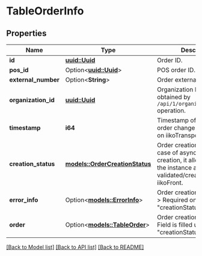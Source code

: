 # TableOrderInfo

## Properties

Name | Type | Description | Notes
------------ | ------------- | ------------- | -------------
**id** | [**uuid::Uuid**](uuid::Uuid.md) | Order ID. | 
**pos_id** | Option<[**uuid::Uuid**](uuid::Uuid.md)> | POS order ID. | [optional]
**external_number** | Option<**String**> | Order external number. | [optional]
**organization_id** | [**uuid::Uuid**](uuid::Uuid.md) | Organization ID.                Can be obtained by `/api/1/organizations` operation. | 
**timestamp** | **i64** | Timestamp of most recent order change that took place on iikoTransport server. | 
**creation_status** | [**models::OrderCreationStatus**](OrderCreationStatus.md) | Order creation status. In case of asynchronous creation, it allows to track the instance an order was validated/created in iikoFront. | 
**error_info** | Option<[**models::ErrorInfo**](ErrorInfo.md)> | Order creation error details.  > Required only if \"creationStatus\"=\"Error\". | [optional]
**order** | Option<[**models::TableOrder**](TableOrder.md)> | Order creation details.  > Field is filled up if \"creationStatus\"=\"Success\". | [optional]

[[Back to Model list]](../README.md#documentation-for-models) [[Back to API list]](../README.md#documentation-for-api-endpoints) [[Back to README]](../README.md)


